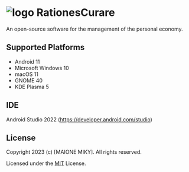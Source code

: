 # <img src="http://www.maionemiky.it/images/RC.png" alt="logo" /> RationesCurare
An open-source software for the management of the personal economy.

## Supported Platforms
- Android 11
- Microsoft Windows 10
- macOS 11
- GNOME 40
- KDE Plasma 5

## IDE
Android Studio 2022 (https://developer.android.com/studio)

## License
Copyright 2023 (c) [MAIONE MIKY]. All rights reserved.

Licensed under the [MIT](LICENSE) License.
